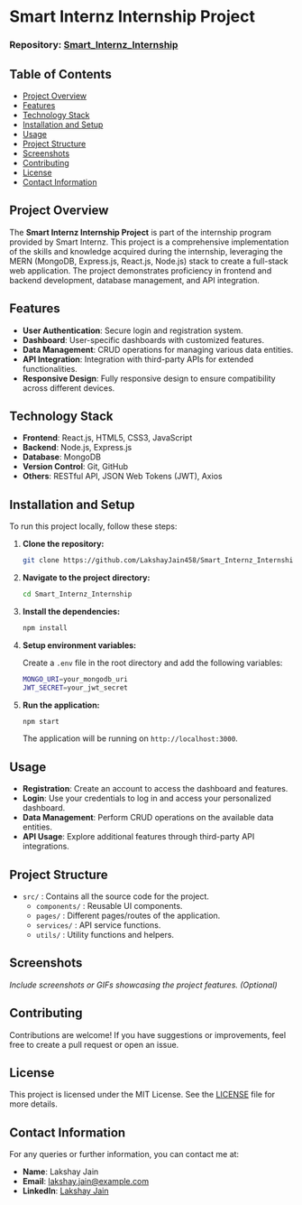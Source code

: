 # Smart Internz Internship Project

### Repository: [Smart_Internz_Internship](https://github.com/LakshayJain458/Smart_Internz_Internship.git)

## Table of Contents

- [Project Overview](#project-overview)
- [Features](#features)
- [Technology Stack](#technology-stack)
- [Installation and Setup](#installation-and-setup)
- [Usage](#usage)
- [Project Structure](#project-structure)
- [Screenshots](#screenshots)
- [Contributing](#contributing)
- [License](#license)
- [Contact Information](#contact-information)

## Project Overview

The **Smart Internz Internship Project** is part of the internship program provided by Smart Internz. This project is a comprehensive implementation of the skills and knowledge acquired during the internship, leveraging the MERN (MongoDB, Express.js, React.js, Node.js) stack to create a full-stack web application. The project demonstrates proficiency in frontend and backend development, database management, and API integration.

## Features

- **User Authentication**: Secure login and registration system.
- **Dashboard**: User-specific dashboards with customized features.
- **Data Management**: CRUD operations for managing various data entities.
- **API Integration**: Integration with third-party APIs for extended functionalities.
- **Responsive Design**: Fully responsive design to ensure compatibility across different devices.

## Technology Stack

- **Frontend**: React.js, HTML5, CSS3, JavaScript
- **Backend**: Node.js, Express.js
- **Database**: MongoDB
- **Version Control**: Git, GitHub
- **Others**: RESTful API, JSON Web Tokens (JWT), Axios

## Installation and Setup

To run this project locally, follow these steps:

1. **Clone the repository:**
   ```bash
   git clone https://github.com/LakshayJain458/Smart_Internz_Internship.git
   ```

2. **Navigate to the project directory:**
   ```bash
   cd Smart_Internz_Internship
   ```

3. **Install the dependencies:**
   ```bash
   npm install
   ```

4. **Setup environment variables:**

   Create a `.env` file in the root directory and add the following variables:
   ```bash
   MONGO_URI=your_mongodb_uri
   JWT_SECRET=your_jwt_secret
   ```

5. **Run the application:**
   ```bash
   npm start
   ```

   The application will be running on `http://localhost:3000`.

## Usage

- **Registration**: Create an account to access the dashboard and features.
- **Login**: Use your credentials to log in and access your personalized dashboard.
- **Data Management**: Perform CRUD operations on the available data entities.
- **API Usage**: Explore additional features through third-party API integrations.

## Project Structure

- `src/` : Contains all the source code for the project.
  - `components/` : Reusable UI components.
  - `pages/` : Different pages/routes of the application.
  - `services/` : API service functions.
  - `utils/` : Utility functions and helpers.

## Screenshots

_Include screenshots or GIFs showcasing the project features. (Optional)_

## Contributing

Contributions are welcome! If you have suggestions or improvements, feel free to create a pull request or open an issue.

## License

This project is licensed under the MIT License. See the [LICENSE](LICENSE) file for more details.

## Contact Information

For any queries or further information, you can contact me at:

- **Name**: Lakshay Jain
- **Email**: [lakshay.jain@example.com](mailto:lakshay.jain@example.com)
- **LinkedIn**: [Lakshay Jain](https://www.linkedin.com/in/lakshay-jain/)
